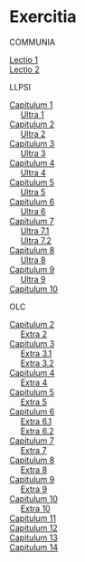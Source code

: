# Exercitia

COMMUNIA

[Lectio 1](https://le-marin.github.io/Exercitia/lec-01.html)  
[Lectio 2](https://le-marin.github.io/Exercitia/lec-02.html)  

LLPSI

[Capitulum 1](https://le-marin.github.io/Exercitia/capit-01.html)  
&nbsp;&nbsp;&nbsp;&nbsp;&nbsp;[Ultra 1](https://le-marin.github.io/Exercitia/ultra-01.html)  
[Capitulum 2](https://le-marin.github.io/Exercitia/capit-02.html)  
&nbsp;&nbsp;&nbsp;&nbsp;&nbsp;[Ultra 2](https://le-marin.github.io/Exercitia/ultra-02.html)  
[Capitulum 3](https://le-marin.github.io/Exercitia/capit-03.html)  
&nbsp;&nbsp;&nbsp;&nbsp;&nbsp;[Ultra 3](https://le-marin.github.io/Exercitia/ultra-03.html)  
[Capitulum 4](https://le-marin.github.io/Exercitia/capit-04.html)  
&nbsp;&nbsp;&nbsp;&nbsp;&nbsp;[Ultra 4](https://le-marin.github.io/Exercitia/ultra-04.html)  
[Capitulum 5](https://le-marin.github.io/Exercitia/capit-05.html)  
&nbsp;&nbsp;&nbsp;&nbsp;&nbsp;[Ultra 5](https://le-marin.github.io/Exercitia/ultra-05.html)  
[Capitulum 6](https://le-marin.github.io/Exercitia/capit-06.html)  
&nbsp;&nbsp;&nbsp;&nbsp;&nbsp;[Ultra 6](https://le-marin.github.io/Exercitia/ultra-06.html)  
[Capitulum 7](https://le-marin.github.io/Exercitia/capit-07.html)  
&nbsp;&nbsp;&nbsp;&nbsp;&nbsp;[Ultra 7.1](https://le-marin.github.io/Exercitia/ultra-07-1.html)  
&nbsp;&nbsp;&nbsp;&nbsp;&nbsp;[Ultra 7.2](https://le-marin.github.io/Exercitia/ultra-07-2.html)  
[Capitulum 8](https://le-marin.github.io/Exercitia/capit-08.html)  
&nbsp;&nbsp;&nbsp;&nbsp;&nbsp;[Ultra 8](https://le-marin.github.io/Exercitia/ultra-08.html)  
[Capitulum 9](https://le-marin.github.io/Exercitia/capit-09.html)  
&nbsp;&nbsp;&nbsp;&nbsp;&nbsp;[Ultra 9](https://le-marin.github.io/Exercitia/ultra-09.html)  
[Capitulum 10](https://le-marin.github.io/Exercitia/capit-10.html)  

OLC

[Capitulum 2](https://le-marin.github.io/Exercitia/cap-02.html)  
&nbsp;&nbsp;&nbsp;&nbsp;&nbsp;[Extra 2](https://le-marin.github.io/Exercitia/extra-02.html)  
[Capitulum 3](https://le-marin.github.io/Exercitia/cap-03.html)  
&nbsp;&nbsp;&nbsp;&nbsp;&nbsp;[Extra 3.1](https://le-marin.github.io/Exercitia/extra-03-1.html)  
&nbsp;&nbsp;&nbsp;&nbsp;&nbsp;[Extra 3.2](https://le-marin.github.io/Exercitia/extra-03-2.html)  
[Capitulum 4](https://le-marin.github.io/Exercitia/cap-04.html)  
&nbsp;&nbsp;&nbsp;&nbsp;&nbsp;[Extra 4](https://le-marin.github.io/Exercitia/extra-04.html)  
[Capitulum 5](https://le-marin.github.io/Exercitia/cap-05.html)  
&nbsp;&nbsp;&nbsp;&nbsp;&nbsp;[Extra 5](https://le-marin.github.io/Exercitia/extra-05.html)  
[Capitulum 6](https://le-marin.github.io/Exercitia/cap-06.html)  
&nbsp;&nbsp;&nbsp;&nbsp;&nbsp;[Extra 6.1](https://le-marin.github.io/Exercitia/extra-06-1.html)  
&nbsp;&nbsp;&nbsp;&nbsp;&nbsp;[Extra 6.2](https://le-marin.github.io/Exercitia/extra-06-2.html)  
[Capitulum 7](https://le-marin.github.io/Exercitia/cap-07.html)  
&nbsp;&nbsp;&nbsp;&nbsp;&nbsp;[Extra 7](https://le-marin.github.io/Exercitia/extra-07.html)  
[Capitulum 8](https://le-marin.github.io/Exercitia/cap-08.html)  
&nbsp;&nbsp;&nbsp;&nbsp;&nbsp;[Extra 8](https://le-marin.github.io/Exercitia/extra-08.html)  
[Capitulum 9](https://le-marin.github.io/Exercitia/cap-09.html)  
&nbsp;&nbsp;&nbsp;&nbsp;&nbsp;[Extra 9](https://le-marin.github.io/Exercitia/extra-09.html)  
[Capitulum 10](https://le-marin.github.io/Exercitia/cap-10.html)  
&nbsp;&nbsp;&nbsp;&nbsp;&nbsp;[Extra 10](https://le-marin.github.io/Exercitia/extra-10.html)  
[Capitulum 11](https://le-marin.github.io/Exercitia/cap-11.html)  
[Capitulum 12](https://le-marin.github.io/Exercitia/cap-12.html)  
[Capitulum 13](https://le-marin.github.io/Exercitia/cap-13.html)  
[Capitulum 14](https://le-marin.github.io/Exercitia/cap-14.html)  
